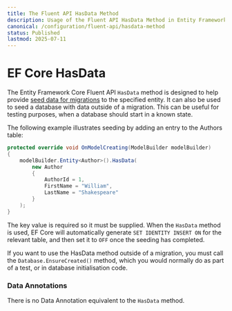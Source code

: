 ```yaml
---
title: The Fluent API HasData Method
description: Usage of the Fluent API HasData Method in Entity Framework Core
canonical: /configuration/fluent-api/hasdata-method
status: Published
lastmod: 2025-07-11
---
```


# EF Core HasData


The Entity Framework Core Fluent API `HasData` method is designed to help provide [seed data for migrations](/migrations/seeding) to the specified entity. It can also be used to seed a database with data outside of a migration. This can be useful for testing purposes, when a database should start in a known state.

The following example illustrates seeding by adding an entry to the Authors table:

```csharp
protected override void OnModelCreating(ModelBuilder modelBuilder)
{
    modelBuilder.Entity<Author>().HasData(
        new Author
        {
            AuthorId = 1,
            FirstName = "William",
            LastName = "Shakespeare"
        }
    );
}
```

The key value is required so it must be supplied. When the `HasData` method is used, EF Core will automatically generate `SET IDENTITY INSERT ON` for the relevant table, and then set it to `OFF` once the seeding has completed.

If you want to use the HasData method outside of a migration, you must call the  `Database.EnsureCreated()` method, which you would normally do as part of a test, or in database initialisation code. 

### Data Annotations

There is no Data Annotation equivalent to the `HasData` method.

